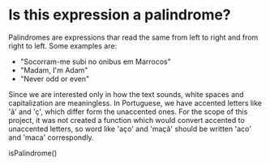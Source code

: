 # Is this expression a palindrome?

Palindromes are expressions thar read the same from left to right and from 
right to left. Some examples are:  
- "Socorram-me subi no onibus em Marrocos"
- "Madam, I'm Adam" 
- "Never odd or even"  

Since we are interested only in how the text sounds, white spaces and 
capitalization are meaningless. In Portuguese, we have accented letters like 'ã'
and 'ç', which differ form the unaccented ones. For the scope of this project,
it was not created a function which would convert accented to unaccented letters,
so word like 'aço' and 'maçã' should be written 'aco' and 'maca' correspondly.

isPalindrome()